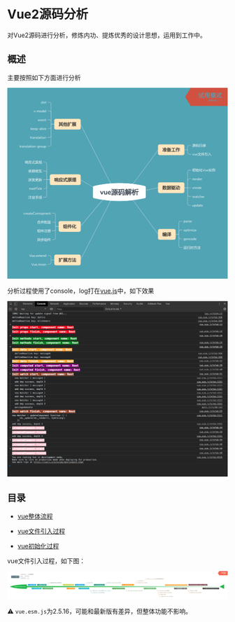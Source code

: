 # Vue2源码分析

对Vue2源码进行分析，修炼内功、提炼优秀的设计思想，运用到工作中。

## 概述

主要按照如下方面进行分析

![](./static/pipe.png)

分析过程使用了console，log打在[vue.js](./vue.js)中，如下效果

![](./static/console.png)

## 目录

* [vue整体流程](./doc/整体流程.md)

* [vue文件引入过程](./doc/vuejs引入过程.md)

* [vue初始化过程](./doc/初始化.md)

vue文件引入过程，如下图：

![](./static/import.png)

⚠️ `vue.esm.js`为2.5.16，可能和最新版有差异，但整体功能不影响。
